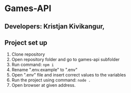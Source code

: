 # Games-API

## Developers: Kristjan Kivikangur, 

## Project set up

1. Clone repository
2. Open repository folder and go to games-api subfolder
2. Run command: `npm i`
3. Rename ".env.example" to ".env"
4. Open ".env" file and insert correct values to the variables
3. Run the project using command: `node .`
3. Open browser at given address.